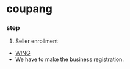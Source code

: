 # coupang

### step

1. Seller enrollment

- [WING](https://wing.coupang.com)
- We have to make the business registration.